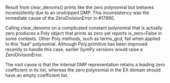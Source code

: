 Result from clear_denoms() prints like the zero polynomial but behaves inconsistently due to an unstripped DMP. This inconsistency was the immediate cause of the ZeroDivisionError in #17990.

Calling clear_denoms on a complicated constant polynomial that is actually zero produces a Poly object that prints as zero yet reports is_zero=False in some contexts. Other Poly methods, such as terms_gcd, fail when applied to this “bad” polynomial. Although Poly.primitive has been improved recently to handle this case, earlier SymPy versions would raise a ZeroDivisionError.

The root cause is that the internal DMP representation retains a leading zero coefficient in its list, whereas the zero polynomial in the EX domain should have an empty coefficient list.